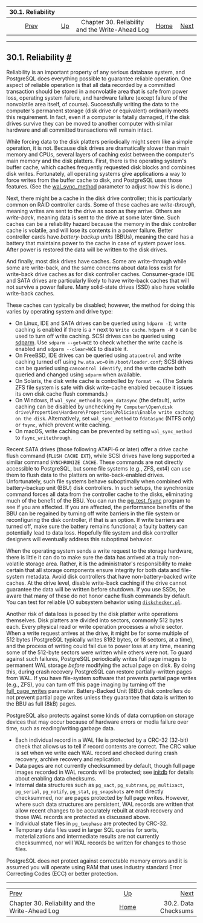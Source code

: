 <!--?xml version="1.0" encoding="UTF-8" standalone="no"?-->

|                          30.1. Reliability                          |                                                                  |                                                 |                                                       |                                                |
| :-----------------------------------------------------------------: | :--------------------------------------------------------------- | :---------------------------------------------: | ----------------------------------------------------: | ---------------------------------------------: |
| [Prev](wal.html "Chapter 30. Reliability and the Write-Ahead Log")  | [Up](wal.html "Chapter 30. Reliability and the Write-Ahead Log") | Chapter 30. Reliability and the Write-Ahead Log | [Home](index.html "PostgreSQL 17devel Documentation") |  [Next](checksums.html "30.2. Data Checksums") |

***

## 30.1. Reliability [#](#WAL-RELIABILITY)

Reliability is an important property of any serious database system, and PostgreSQL does everything possible to guarantee reliable operation. One aspect of reliable operation is that all data recorded by a committed transaction should be stored in a nonvolatile area that is safe from power loss, operating system failure, and hardware failure (except failure of the nonvolatile area itself, of course). Successfully writing the data to the computer's permanent storage (disk drive or equivalent) ordinarily meets this requirement. In fact, even if a computer is fatally damaged, if the disk drives survive they can be moved to another computer with similar hardware and all committed transactions will remain intact.

While forcing data to the disk platters periodically might seem like a simple operation, it is not. Because disk drives are dramatically slower than main memory and CPUs, several layers of caching exist between the computer's main memory and the disk platters. First, there is the operating system's buffer cache, which caches frequently requested disk blocks and combines disk writes. Fortunately, all operating systems give applications a way to force writes from the buffer cache to disk, and PostgreSQL uses those features. (See the [wal\_sync\_method](runtime-config-wal.html#GUC-WAL-SYNC-METHOD) parameter to adjust how this is done.)

Next, there might be a cache in the disk drive controller; this is particularly common on RAID controller cards. Some of these caches are *write-through*, meaning writes are sent to the drive as soon as they arrive. Others are *write-back*, meaning data is sent to the drive at some later time. Such caches can be a reliability hazard because the memory in the disk controller cache is volatile, and will lose its contents in a power failure. Better controller cards have *battery-backup units* (BBUs), meaning the card has a battery that maintains power to the cache in case of system power loss. After power is restored the data will be written to the disk drives.

And finally, most disk drives have caches. Some are write-through while some are write-back, and the same concerns about data loss exist for write-back drive caches as for disk controller caches. Consumer-grade IDE and SATA drives are particularly likely to have write-back caches that will not survive a power failure. Many solid-state drives (SSD) also have volatile write-back caches.

These caches can typically be disabled; however, the method for doing this varies by operating system and drive type:

*   On Linux, IDE and SATA drives can be queried using `hdparm -I`; write caching is enabled if there is a `*` next to `Write cache`. `hdparm -W 0` can be used to turn off write caching. SCSI drives can be queried using [sdparm](http://sg.danny.cz/sg/sdparm.html). Use `sdparm --get=WCE` to check whether the write cache is enabled and `sdparm --clear=WCE` to disable it.
*   On FreeBSD, IDE drives can be queried using `atacontrol` and write caching turned off using `hw.ata.wc=0` in `/boot/loader.conf`; SCSI drives can be queried using `camcontrol identify`, and the write cache both queried and changed using `sdparm` when available.
*   On Solaris, the disk write cache is controlled by `format -e`. (The Solaris ZFS file system is safe with disk write-cache enabled because it issues its own disk cache flush commands.)
*   On Windows, if `wal_sync_method` is `open_datasync` (the default), write caching can be disabled by unchecking `My Computer\Open\disk drive\Properties\Hardware\Properties\Policies\Enable write caching on the disk`. Alternatively, set `wal_sync_method` to `fdatasync` (NTFS only) or `fsync`, which prevent write caching.
*   On macOS, write caching can be prevented by setting `wal_sync_method` to `fsync_writethrough`.

Recent SATA drives (those following ATAPI-6 or later) offer a drive cache flush command (`FLUSH CACHE EXT`), while SCSI drives have long supported a similar command `SYNCHRONIZE CACHE`. These commands are not directly accessible to PostgreSQL, but some file systems (e.g., ZFS, ext4) can use them to flush data to the platters on write-back-enabled drives. Unfortunately, such file systems behave suboptimally when combined with battery-backup unit (BBU) disk controllers. In such setups, the synchronize command forces all data from the controller cache to the disks, eliminating much of the benefit of the BBU. You can run the [pg\_test\_fsync](pgtestfsync.html "pg_test_fsync") program to see if you are affected. If you are affected, the performance benefits of the BBU can be regained by turning off write barriers in the file system or reconfiguring the disk controller, if that is an option. If write barriers are turned off, make sure the battery remains functional; a faulty battery can potentially lead to data loss. Hopefully file system and disk controller designers will eventually address this suboptimal behavior.

When the operating system sends a write request to the storage hardware, there is little it can do to make sure the data has arrived at a truly non-volatile storage area. Rather, it is the administrator's responsibility to make certain that all storage components ensure integrity for both data and file-system metadata. Avoid disk controllers that have non-battery-backed write caches. At the drive level, disable write-back caching if the drive cannot guarantee the data will be written before shutdown. If you use SSDs, be aware that many of these do not honor cache flush commands by default. You can test for reliable I/O subsystem behavior using [`diskchecker.pl`](https://brad.livejournal.com/2116715.html).

Another risk of data loss is posed by the disk platter write operations themselves. Disk platters are divided into sectors, commonly 512 bytes each. Every physical read or write operation processes a whole sector. When a write request arrives at the drive, it might be for some multiple of 512 bytes (PostgreSQL typically writes 8192 bytes, or 16 sectors, at a time), and the process of writing could fail due to power loss at any time, meaning some of the 512-byte sectors were written while others were not. To guard against such failures, PostgreSQL periodically writes full page images to permanent WAL storage *before* modifying the actual page on disk. By doing this, during crash recovery PostgreSQL can restore partially-written pages from WAL. If you have file-system software that prevents partial page writes (e.g., ZFS), you can turn off this page imaging by turning off the [full\_page\_writes](runtime-config-wal.html#GUC-FULL-PAGE-WRITES) parameter. Battery-Backed Unit (BBU) disk controllers do not prevent partial page writes unless they guarantee that data is written to the BBU as full (8kB) pages.

PostgreSQL also protects against some kinds of data corruption on storage devices that may occur because of hardware errors or media failure over time, such as reading/writing garbage data.

*   Each individual record in a WAL file is protected by a CRC-32 (32-bit) check that allows us to tell if record contents are correct. The CRC value is set when we write each WAL record and checked during crash recovery, archive recovery and replication.
*   Data pages are not currently checksummed by default, though full page images recorded in WAL records will be protected; see [initdb](app-initdb.html#APP-INITDB-DATA-CHECKSUMS) for details about enabling data checksums.
*   Internal data structures such as `pg_xact`, `pg_subtrans`, `pg_multixact`, `pg_serial`, `pg_notify`, `pg_stat`, `pg_snapshots` are not directly checksummed, nor are pages protected by full page writes. However, where such data structures are persistent, WAL records are written that allow recent changes to be accurately rebuilt at crash recovery and those WAL records are protected as discussed above.
*   Individual state files in `pg_twophase` are protected by CRC-32.
*   Temporary data files used in larger SQL queries for sorts, materializations and intermediate results are not currently checksummed, nor will WAL records be written for changes to those files.

PostgreSQL does not protect against correctable memory errors and it is assumed you will operate using RAM that uses industry standard Error Correcting Codes (ECC) or better protection.

***

|                                                                     |                                                                  |                                                |
| :------------------------------------------------------------------ | :--------------------------------------------------------------: | ---------------------------------------------: |
| [Prev](wal.html "Chapter 30. Reliability and the Write-Ahead Log")  | [Up](wal.html "Chapter 30. Reliability and the Write-Ahead Log") |  [Next](checksums.html "30.2. Data Checksums") |
| Chapter 30. Reliability and the Write-Ahead Log                     |       [Home](index.html "PostgreSQL 17devel Documentation")      |                           30.2. Data Checksums |

